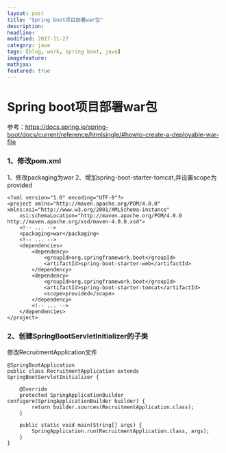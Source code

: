 ```yaml
---
layout: post
title: "Spring boot项目部署war包"
description: 
headline: 
modified: 2017-11-27
category: java
tags: [blog, work, spring boot, java]
imagefeature: 
mathjax: 
featured: true
---
```



# Spring boot项目部署war包

参考：https://docs.spring.io/spring-boot/docs/current/reference/htmlsingle/#howto-create-a-deployable-war-file

### 1、修改pom.xml
1、修改packaging为war
2、增加spring-boot-starter-tomcat,并设置scope为provided

```
<?xml version="1.0" encoding="UTF-8"?>
<project xmlns="http://maven.apache.org/POM/4.0.0" xmlns:xsi="http://www.w3.org/2001/XMLSchema-instance"
    xsi:schemaLocation="http://maven.apache.org/POM/4.0.0 http://maven.apache.org/xsd/maven-4.0.0.xsd">
    <!-- ... -->
    <packaging>war</packaging>
    <!-- ... -->
    <dependencies>
        <dependency>
            <groupId>org.springframework.boot</groupId>
            <artifactId>spring-boot-starter-web</artifactId>
        </dependency>
        <dependency>
            <groupId>org.springframework.boot</groupId>
            <artifactId>spring-boot-starter-tomcat</artifactId>
            <scope>provided</scope>
        </dependency>
        <!-- ... -->
    </dependencies>
</project>
```

### 2、创建SpringBootServletInitializer的子类


修改RecruitmentApplication文件

```
@SpringBootApplication
public class RecruitmentApplication extends SpringBootServletInitializer {

	@Override
	protected SpringApplicationBuilder configure(SpringApplicationBuilder builder) {
		return builder.sources(RecruitmentApplication.class);
	}

	public static void main(String[] args) {
		SpringApplication.run(RecruitmentApplication.class, args);
	}
}
```

